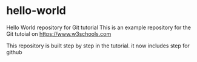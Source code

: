 # hello-world
Hello World repository for Git tutorial
This is an example repository for the Git tutoial on https://www.w3schools.com

This repository is built step by step in the tutorial.
it now includes step for github
